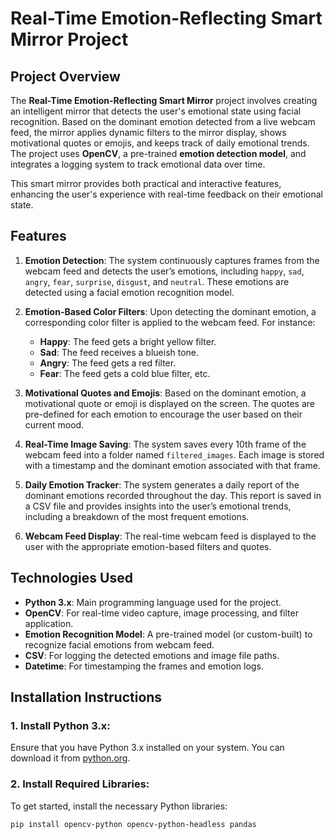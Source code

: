 # Real-Time Emotion-Reflecting Smart Mirror Project

## Project Overview
The **Real-Time Emotion-Reflecting Smart Mirror** project involves creating an intelligent mirror that detects the user's emotional state using facial recognition. Based on the dominant emotion detected from a live webcam feed, the mirror applies dynamic filters to the mirror display, shows motivational quotes or emojis, and keeps track of daily emotional trends. The project uses **OpenCV**, a pre-trained **emotion detection model**, and integrates a logging system to track emotional data over time.

This smart mirror provides both practical and interactive features, enhancing the user's experience with real-time feedback on their emotional state.

## Features
1. **Emotion Detection**: The system continuously captures frames from the webcam feed and detects the user’s emotions, including `happy`, `sad`, `angry`, `fear`, `surprise`, `disgust`, and `neutral`. These emotions are detected using a facial emotion recognition model.
   
2. **Emotion-Based Color Filters**: Upon detecting the dominant emotion, a corresponding color filter is applied to the webcam feed. For instance:
   - **Happy**: The feed gets a bright yellow filter.
   - **Sad**: The feed receives a blueish tone.
   - **Angry**: The feed gets a red filter.
   - **Fear**: The feed gets a cold blue filter, etc.

3. **Motivational Quotes and Emojis**: Based on the dominant emotion, a motivational quote or emoji is displayed on the screen. The quotes are pre-defined for each emotion to encourage the user based on their current mood.

4. **Real-Time Image Saving**: The system saves every 10th frame of the webcam feed into a folder named `filtered_images`. Each image is stored with a timestamp and the dominant emotion associated with that frame.

5. **Daily Emotion Tracker**: The system generates a daily report of the dominant emotions recorded throughout the day. This report is saved in a CSV file and provides insights into the user’s emotional trends, including a breakdown of the most frequent emotions.

6. **Webcam Feed Display**: The real-time webcam feed is displayed to the user with the appropriate emotion-based filters and quotes.

## Technologies Used
- **Python 3.x**: Main programming language used for the project.
- **OpenCV**: For real-time video capture, image processing, and filter application.
- **Emotion Recognition Model**: A pre-trained model (or custom-built) to recognize facial emotions from webcam feed.
- **CSV**: For logging the detected emotions and image file paths.
- **Datetime**: For timestamping the frames and emotion logs.
  
## Installation Instructions
### 1. Install Python 3.x:
Ensure that you have Python 3.x installed on your system. You can download it from [python.org](https://www.python.org/).

### 2. Install Required Libraries:
To get started, install the necessary Python libraries:
```bash
pip install opencv-python opencv-python-headless pandas
